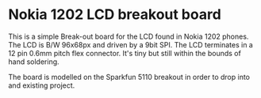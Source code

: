 Nokia 1202 LCD breakout board
=============================

This is a simple Break-out board for the LCD found in Nokia 1202 phones.
The LCD is B/W 96x68px and driven by a 9bit SPI. The LCD terminates in a 12 pin 0.6mm pitch flex connector. 
It's tiny but still within the bounds of hand soldering.

The board is modelled on the Sparkfun 5110 breakout in order to drop into and existing project.
